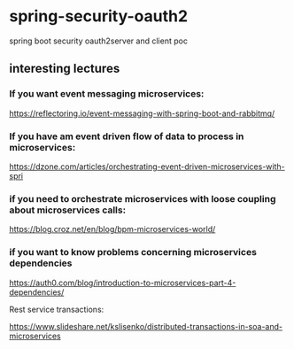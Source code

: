 # spring-security-oauth2
spring boot security  oauth2server and client poc


## interesting lectures

### If you want event messaging microservices:

https://reflectoring.io/event-messaging-with-spring-boot-and-rabbitmq/


### If you have am event driven flow of data to process in microservices:

https://dzone.com/articles/orchestrating-event-driven-microservices-with-spri

### if you need to orchestrate microservices with loose coupling about microservices calls:

https://blog.croz.net/en/blog/bpm-microservices-world/

### if you want to know problems concerning microservices dependencies

https://auth0.com/blog/introduction-to-microservices-part-4-dependencies/


Rest service transactions:

https://www.slideshare.net/kslisenko/distributed-transactions-in-soa-and-microservices
